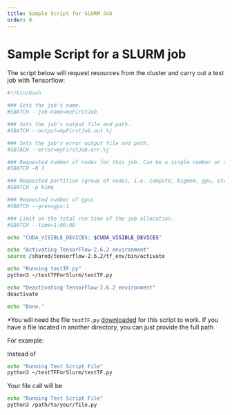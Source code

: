 ```yaml
---
title: Sample Script for SLURM Job
order: 6
---
```

# Sample Script for a SLURM job

The script below will request resources from the cluster and carry out a test job with Tensorflow:

```sh
#!/bin/bash

### Sets the job's name.
#SBATCH --job-name=myFirstJob

### Sets the job's output file and path.
#SBATCH --output=myFirstJob.out.%j

### Sets the job's error output file and path.
#SBTACH --error=myFirstJob.err.%j

### Requested number of nodes for this job. Can be a single number or a range.
#SBATCH -N 1

### Requested partition (group of nodes, i.e. compute, bigmem, gpu, etc.) for the resource allocation. 
#SBATCH -p kimq

### Requested number of gpus
#SBATCH --gres=gpu:1

### Limit on the total run time of the job allocation.
#SBATCH --time=1:00:00

echo "CUDA_VISIBLE_DEVICES: $CUDA_VISIBLE_DEVICES"

echo "Activating TensorFlow-2.6.2 environment"
source /shared/tensorflow-2.6.2/tf_env/bin/activate

echo "Running testTF.py"
python3 ~/testTFForSlurm/testTF.py

echo "Deactivating TensorFlow-2.6.2 environment"
deactivate

echo "Done."
```

*You will need the file `testTF.py` [downloaded](/docs/copyToCluster.md) for this script to work. If you have a file located in another directory, you can just provide the full path

For example:

Instead of
```sh
echo "Running Test Script File"
python3 ~/testTFForSlurm/testTF.py
```

Your file call will be
```sh
echo "Running Test Script File"
python3 /path/to/your/file.py
```